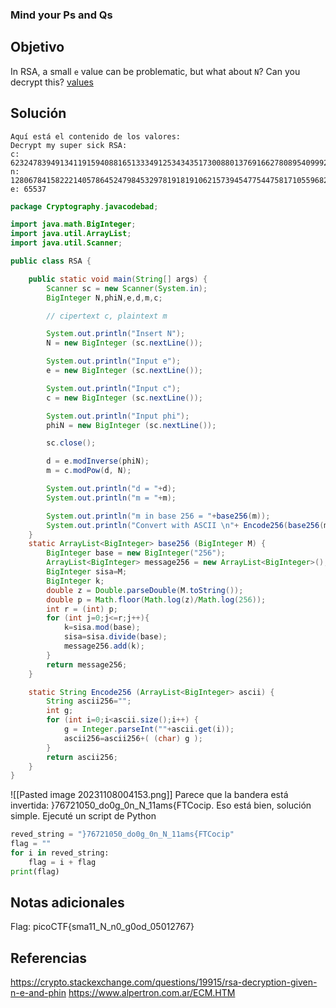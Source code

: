 ### Mind your Ps and Qs
## Objetivo
In RSA, a small `e` value can be problematic, but what about `N`? Can you decrypt this? [values](https://mercury.picoctf.net/static/51d68e61bb41207a55f24e753f07c5a3/values)
## Solución 
```shell 
Aquí está el contenido de los valores:
Decrypt my super sick RSA:
c: 62324783949134119159408816513334912534343517300880137691662780895409992760262021
n: 1280678415822214057864524798453297819181910621573945477544758171055968245116423923
e: 65537
```

```java
package Cryptography.javacodebad;

import java.math.BigInteger;
import java.util.ArrayList;
import java.util.Scanner;

public class RSA {

    public static void main(String[] args) {
        Scanner sc = new Scanner(System.in);
        BigInteger N,phiN,e,d,m,c;

        // cipertext c, plaintext m

        System.out.println("Insert N");
        N = new BigInteger (sc.nextLine());

        System.out.println("Input e");
        e = new BigInteger (sc.nextLine());

        System.out.println("Input c");
        c = new BigInteger (sc.nextLine());

        System.out.println("Input phi");
        phiN = new BigInteger (sc.nextLine());

        sc.close();

        d = e.modInverse(phiN);
        m = c.modPow(d, N);

        System.out.println("d = "+d);           
        System.out.println("m = "+m);

        System.out.println("m in base 256 = "+base256(m));
        System.out.println("Convert with ASCII \n"+ Encode256(base256(m)));
    }
    static ArrayList<BigInteger> base256 (BigInteger M) {
        BigInteger base = new BigInteger("256");
        ArrayList<BigInteger> message256 = new ArrayList<BigInteger>();
        BigInteger sisa=M;
        BigInteger k;
        double z = Double.parseDouble(M.toString());
        double p = Math.floor(Math.log(z)/Math.log(256));
        int r = (int) p;
        for (int j=0;j<=r;j++){
            k=sisa.mod(base);
            sisa=sisa.divide(base);
            message256.add(k);
        }
        return message256;
    }

    static String Encode256 (ArrayList<BigInteger> ascii) {
        String ascii256="";
        int g;
        for (int i=0;i<ascii.size();i++) {
            g = Integer.parseInt(""+ascii.get(i));
            ascii256=ascii256+( (char) g );
        }
        return ascii256;
    }
}
```
![[Pasted image 20231108004153.png]]
Parece que la bandera está invertida: }76721050_do0g_0n_N_11ams{FTCocip. Eso está bien, solución simple. Ejecuté un script de Python
```python
reved_string = "}76721050_do0g_0n_N_11ams{FTCocip"
flag = ""
for i in reved_string:
    flag = i + flag
print(flag)
```

## Notas adicionales
Flag: picoCTF{sma11_N_n0_g0od_05012767}
## Referencias
https://crypto.stackexchange.com/questions/19915/rsa-decryption-given-n-e-and-phin
https://www.alpertron.com.ar/ECM.HTM